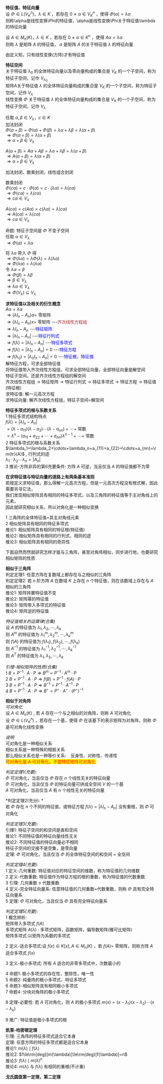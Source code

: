 **特征值、特征向量**  
设 $\Phi\in L(V_K^n)，\lambda\in K$ ，若存在 $0\neq\alpha\in V_K^n$ ，使得 $\Phi(\alpha)=\lambda\alpha$  
则称\alpha是线性变换\Phi的特征值，\alpha是线性变换\Phi关于特征值\lambda的特征向量  
  
设 $A\in M_n(K)，\lambda\in K$ ，若存在 $0\neq\alpha\in K^n$ ，使得 $A\alpha=\lambda\alpha$  
则称 $\lambda$ 是矩阵 $A$ 的特征值， $\alpha$ 是矩阵 $A$ 的关于特征值 $\lambda$ 的特征向量  
  
由定义知，只有线性变换(方阵)才有特征值  
  
**特征空间**  
关于特征值 $\lambda_0$ 的全体特征向量以及零向量构成的集合是 $V_K$ 的一个子空间，称为特征子空间，记作 $V_{\lambda_0}$  
矩阵A关于特征值 $\lambda$ 的全体特征向量构成的集合是 $V_K$ 的一个子空间，称为特征子空间，记作 $V_\lambda$  
线性变换 $\Phi$ 关于特征值 $\lambda$ 的全体特征向量构成的集合是 $V_K$ 的一个子空间，称为特征子空间，记作 $V_\lambda$  
  
任取 $\alpha,\beta\in V_\lambda，c\in K$  
加法封闭  
 $\Phi(\alpha+\beta)=\Phi(\alpha)+\Phi(\beta)=\lambda\alpha+\lambda\beta=\lambda(\alpha+\beta)$  
 $\Rightarrow \Phi(\alpha+\beta)=\lambda(\alpha+\beta)$  
 $\Rightarrow \alpha+\beta\in V_\lambda$  
  
 $A(\alpha+\beta)=A\alpha+A\beta=\lambda\alpha+\lambda\beta=\lambda(\alpha+\beta)$  
 $\Rightarrow A(\alpha+\beta)=\lambda(\alpha+\beta)$  
 $\Rightarrow \alpha+\beta\in V_\lambda$  
  
加法封闭，数乘封闭，线性组合封闭  
  
数乘封闭  
 $\Phi(c\alpha)=c\cdot\Phi(\alpha)=c\cdot(\lambda\alpha)=\lambda(c\alpha)$  
 $\Rightarrow \Phi(c\alpha)=\lambda(c\alpha)$  
 $\Rightarrow c\alpha\in V_\lambda$  
  
 $A(c\alpha)=c(A\alpha)=c(\lambda\alpha)=\lambda(c\alpha)$  
 $\Rightarrow A(c\alpha)=\lambda(c\alpha)$  
 $\Rightarrow c\alpha\in V_\lambda$  
  
命题: 特征子空间是 $\Phi$ 不变子空间  
任取 $\alpha\in V_\lambda$  
 $\Rightarrow \Phi(\alpha)=\lambda\alpha$  
  
将 $\lambda\alpha$ 带入 $\Phi$ 得  
 $\Rightarrow \Phi(\lambda\alpha)=\lambda\Phi(\lambda)=\lambda(\lambda\alpha)$  
 $\Rightarrow \Phi(\lambda\alpha)=\lambda(\lambda\alpha)$  
令 $\lambda\alpha=\beta$  
 $\Rightarrow \Phi(\beta)=\lambda\beta$  
 $\Rightarrow \beta\in V_\lambda$  
 $\Rightarrow \lambda\alpha\in V_\lambda$  
 $\Rightarrow \Phi(V_\lambda)\subseteq V_\lambda$  
  
**求特征值以及相关的衍生概念**  
 $A\alpha=\lambda\alpha$  
 $\Rightarrow (\lambda I_n-A_n)\alpha=$ 零矩阵  
 $\Rightarrow (\lambda I_n-A_n)x=$ 零矩阵  ---<font color=brown>齐次线性方程组</font>  
 $\Rightarrow \lambda I_n-A_n$  ---<font color=blue>特征矩阵</font>  
 $\Rightarrow |\lambda I_n-A_n|$  ---<font color=blue>特征行列式</font>  
 $\Rightarrow f(\lambda)=|\lambda I_n-A_n|$  ---<font color=blue>特征多项式</font>  
 $\Rightarrow f(\lambda)=|\lambda I_n-A_n|=0$  ---<font color=blue>特征方程</font>  
 $\Rightarrow f(\lambda_0)=|\lambda_0 I_n-A_n|=0$  ---<font color=blue>特征根，特征值</font>  
解特征方程，可求全部特征值  
将特征值带入齐次线性方程组，可求全部特征向量，全部特征向量是解空间  
特征子空间，还是齐次线性方程组的解空间  
齐次线性方程组 $\to$ 特征矩阵 $\to$ 特征行列式 $\to$ 特征多项式 $\to$ 特征方程 $\to$ 特征值(特征根)  
求特征值: 解一元高次方程  
求特征向量: 解齐次线性方程组，特征子空间=解空间  
  
**特征多项式的根与系数关系**  
1 特征多项式结构特点  
 $f(\lambda)=|\lambda I_n-A_n|$  
 $=(\lambda-a_{11})(\lambda-a_{2})\cdots(\lambda-a_{nn})+\cdots+$ 常数  
 $=\lambda^n-(a_{11}+a_{22}+\cdots+a_{nn})\lambda^{n-1}+\cdots+$ 常数  
2 特征多项式的根与系数关系  
 $\lambda_1+\lambda_2+\cdots+\lambda_n=a_{11}+a_{22}+\cdots+a_{nn}=\rm{tr}(A)$ , 行列式的迹  
 $\lambda_1\cdot\lambda_2\cdots\lambda_n=|A_n|$  
3 推论-方阵非异的第6充要条件: 方阵 $A$ 可逆，当且仅当 $A$ 的特征值都不为零  
  
**在求特征值与特征向量的道路上有两条基本准则**  
若按定义求特征值，那么得解一元高次方程，但是一元高次方程没有根式解，因此需要另寻它法，  
我们发现相似矩阵具有相同的特征多项式，以及三角阵的特征值等于主对角线上的元素，  
因此就研究相似关系，所以对角化是一种相似变换  
  
1 三角阵的全体特征值=其主对角线元素  
2 相似矩阵具有相同的特征多项式  
推论1: 相似矩阵具有相同的特征根(特征值)  
推论2: 相似矩阵具有相同的行列式、相同的迹  
推论3: 相似矩阵具有相同的奇异性  
  
下面自然而然就研究怎样才能与三角阵，甚至对角阵相似，同步进行地，也要研究相似矩阵的性质  
  
**相似于三角阵**  
判定定理1: 任意方阵在复数域上都存在与之相似的三角阵  
判定定理2: 若 $n$ 阶方阵 $A$ 在数域 $K$ 上存在 $n$ 个特征值，则在该数域上存在与 $A$ 相似的三角阵  
推论1: 矩阵转置特征值不变  
推论2: 矩阵幂的特征值  
推论3: 矩阵带入多项式的特征值  
推论4: 矩阵逆的特征值  
  
*特征值相关的运算律(合集)*  
设 $A$ 的特征值为 $\lambda_1,\lambda_2,\cdots,\lambda_k$  
则 $A^m$ 的特征值为 $\lambda_1^m,\lambda_2^m,\cdots,\lambda_k^m$  
则 $f(A)$ 的特征值为 $f(\lambda_1),f(\lambda_2),\cdots,f(\lambda_k)$  
则 $A^{-1}$ 的特征值为 $\lambda_1^{-1},\lambda_2^{-1},\cdots,\lambda_k^{-1}$  
则 $A^T$ 的特征值为 $\lambda_1,\lambda_2,\cdots,\lambda_k$  
  
*引理-相似矩阵的性质(合集)*  
1  $B=P^{-1}\cdot A\cdot P\Rightarrow B^m=P^{-1}\cdot A^m\cdot P$  
2  $B=P^{-1}\cdot A\cdot P\Rightarrow f(B)=P^{-1}\cdot f(A)\cdot P$  
3  $B=P^{-1}\cdot A\cdot P\Rightarrow B^{-1}=P^{-1}\cdot A^{-1}\cdot P$  
4  $B=P^{-1}\cdot A\cdot P\Rightarrow B^\star=P^\star\cdot A^\star\cdot (P^\star)^{-1}$  
  
**相似于对角阵**  
*可对角化*  
设 $A\in M_n(K)$ , 若 $A$ 存在一个与之相似的对角阵，则称 $A$ 可对角化  
设 $\Phi\in L(V_K^n)$ ，若存在一个基，使得 $\Phi$ 在该基下的表示矩阵为对角阵，则称 $\Phi$ 是可对角化线性变换  
  
*说明*  
可对角化是一种相似关系  
相似关系是一种特殊的相抵关系  
那么相似关系也是一种等价关系: $\enspace$ 反身性、对称性、传递性  
<mark><font color=red>可对角化是 $A$ 可对角化，不是特征矩阵可对角化</font></mark>  
  
*判定定理1(充要):*  
 $\Phi$ 可对角化，当且仅当 $\Phi$ 存在 $n$ 个线性无关的特征向量  
 $\Phi$ 可对角化，当且仅当 $\Phi$ 的特征向量可拼成全空间 $V$ 的一个基  
 $A$ 可对角化，当且仅当 $A$ 有 $n$ 个线性无关的特征向量  
  
*判定定理2(充分): *  
若 $\Phi$ 存在 $n$ 个不同的特征值，或特征方程 $f(\lambda)=|\lambda I_n-A_n|$ 没有重根，则 $\Phi$ 可对角化  
  
*判定定理3(充要):*  
引理1: 特征子空间的和空间是直和空间  
推论1: 不同特征值的特征向量线性无关  
推论2: 不同特征值的特征向量必不相同  
特征子空间的交接不是空集，是零向量  
定理:  $\Phi$ 可对角化，当且仅当 $\Phi$ 的全体特征空间的和空间 $=$ 全空间  
  
*判定定理4(充要):*  
1 定义-几何重数: 特征值对应的特征空间的维数，称为特征值的几何维数  
2 定义-代数重数: 特征值作为特征方程的根的重数，称为特征值的代数重数  
3 引理: 几何重数 $\le$  代数重数  
4 定义-完全特征向量系: 任意特征值的几何重数=代数重数，则称 $\Phi$ 具有完全特征向量系  
5 定理:  $\Phi$ 可对角化，当且仅当 $\Phi$ 具有完全特征向量系  
  
*判定定理5(充要):*  
1 概念辨析:  
矩阵带入多项式 $f(A)$  
多项式矩阵 $A(\lambda)$ : 多项式矩阵，函数矩阵，偏导数矩阵(雅可比矩阵)  
矩阵多项式:以矩阵为系数的多项式  
  
2 定义-适合多项式:设 $f(x)\in K[x],A\in M_n(K)$ ，若 $f(A)=$ 零矩阵，则称方阵 $A$ 适合多项式 $f(x)$  
  
3 定义-极小多项式: 所有 $A$ 适合的非零多项式中，次数最小的  
  
  
4 命题1: 极小多项式的存在性，整除性，唯一性  
5 命题2: 纯量阵的极小多项式，特征多项式  
6 命题3: 相似矩阵具有相同极小多项式  
7 命题4: 分块对角阵的极小多项式  
  
8 定理-必要性: 若 $A$ 可对角化，则 $A$ 的极小多项式 $m(x)=(x-\lambda_1)(x-\lambda_2)\cdots(x-\lambda_k)$  
  
9 推广: 特征值是极小多项式的根  
  
**凯莱-哈密顿定理**  
引理: 三角阵的特征多项式适合它本身  
定理: 任意方阵的特征多项式都是适合它本身  
推论1:  $m(\lambda)\mid f(\lambda)$  
推论2:  $1\le\rm{deg}[m(\lambda)]\le\rm{deg}[f(\lambda)]=n$  
推论3:  $f(\lambda)\mid m(\lambda)^n$  
推论4:  $m(\lambda)$ 与 $f(\lambda)$ 有相同的重根(不计重)  
  
**戈氏圆盘第一定理，第二定理**  
